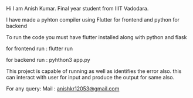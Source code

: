 Hi I am Anish Kumar.
Final year student from IIIT Vadodara.

I have made a pyhton compiler using Flutter for frontend and python for backend

To run the code you must have flutter installed along with python and flask

for frontend
run : flutter run 

for backend
run : pyhthon3 app.py

This project is capable of running as well as identifies the error also.
this can interact with user for input and produce the output for same also.

For any query:
Mail : anishkr12053@gmail.com
